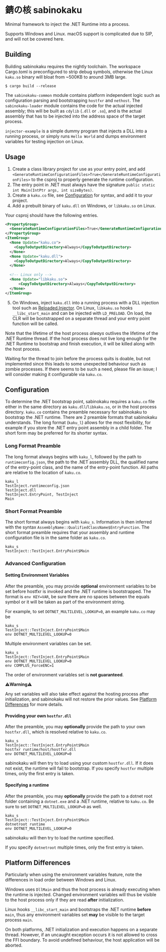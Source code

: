 # 錆の核 sabinokaku

Minimal framework to inject the .NET Runtime into a process.

Supports Windows and Linux. macOS support is complicated due to SIP, and will not be covered here.

## Building
Building sabinokaku requires the nightly toolchain. The workspace Cargo.toml is preconfigured to strip debug symbols, 
otherwise the Linux `kaku.so` binary will bloat from ~500KB to around 3MB large. 

```
$ cargo build --release
```

The `sabinokaku-common` module contains platform independent logic such as configuration parsing and bootstrapping `hostfxr` and `nethost`. 
The `sabinokaku-loader` module contains the code for the actual injected assembly; this will be built as `cdylib` (`.dll` or `.so`), and is the
actual assembly that has to be injected into the address space of the target process.

`injector-example` is a simple dummy program that injects a DLL into a running process, or simply runs `Hello World` and 
dumps environment variables for testing injection on Linux.

## Usage
1. Create a class library project for use as your entry point, and add `<GenerateRuntimeConfigurationFiles>True</GenerateRuntimeConfigurationFiles>` to the csproj to properly generate the runtime configuration. 
2. The entry point in .NET must always have the signature `public static int Main(IntPtr args, int sizeBytes)`. 
3. Create a `kaku.co` file, see [Configuration](#configuration) for syntax, and add it to your project.
4. Add a prebuilt binary of `kaku.dll` on Windows, or `libkaku.so` on Linux.

Your csproj should have the following entries.

```xml
<PropertyGroup>
  <GenerateRuntimeConfigurationFiles>True</GenerateRuntimeConfigurationFiles>
</PropertyGroup>
<ItemGroup>
  <None Update="kaku.co">
    <CopyToOutputDirectory>Always</CopyToOutputDirectory>
  </None>
  <None Update="kaku.dll">
    <CopyToOutputDirectory>Always</CopyToOutputDirectory>
  </None>
  
  <!-- Linux only -->
  <None Update="libkaku.so">
      <CopyToOutputDirectory>Always</CopyToOutputDirectory>
  </None>
</ItemGroup>
```

5. On Windows, inject `kaku.dll` into a running process with a DLL injection tool such as [Reloaded.Injector](https://github.com/Reloaded-Project/Reloaded.Injector). 
   On Linux, `libkaku.so` hooks `__libc_start_main` and can be injected with `LD_PRELOAD`.
   On load, the CLR will be bootstrapped on a separate thread and your entry point function will be called.


Note that the lifetime of the host process *always* outlives the lifetime of the .NET Runtime thread. If the host process
does not live long enough for the .NET Runtime to bootstrap and finish execution, it will be killed along with the host process. 

Waiting for the thread to join before the process quits is doable, but not implemented since this leads to some unexpected behaviour such as
zombie processes. If there seems to be such a need, please file an issue; I will consider making it configurable via `kaku.co`.
 
## Configuration

To determine the .NET bootstrap point, sabinokaku requires a `kaku.co` file either in the same directory as `kaku.dll`/`libkaku.so`, 
or in the host process directory. `kaku.co` contains the preamble necessary for sabinokaku to bootstrap the .NET runtime. There are 2
preamble formats that sabinokaku understands. The long format (`kaku_l`) allows for the most flexibility, for example if you
store the .NET entry point assembly in a child folder. The short form may be preferred for its shorter syntax.

### Long Format Preamble
The long format always begins with `kaku_l`, followed by the path to `runtimeconfig.json`, the path to the .NET assembly DLL, 
the qualified name of the entry-point class, and the name of the entry-point function. All paths are relative to the location of
`kaku.co`.

```
kaku_l
TestInject.runtimeconfig.json
TestInject.dll
TestInject.EntryPoint, TestInject
Main
```

### Short Format Preamble
The short format always begins with `kaku_s`. Information is then inferred with the syntax `AssemblyName::QualifiedClassName$EntryFunction`. The
short format preamble requires that your assembly and runtime configuration file is in the same folder as `kaku.co`.

```
kaku_s
TestInject::TestInject.EntryPoint$Main
```
### Advanced Configuration

#### Setting Environment Variables
After the preamble, you may provide **optional** environment variables to be set before hostfxr is invoked and the .NET runtime is bootstrapped.
The format is `env KEY=VAR`, be sure there are no spaces between the equals symbol or it will be taken as part of the environment string.

For example, to set `DOTNET_MULTILEVEL_LOOKUP=0`, an example `kaku.co` may be
```
kaku_s
TestInject::TestInject.EntryPoint$Main
env DOTNET_MULTILEVEL_LOOKUP=0
```

Multiple environment variables can be set.
```
kaku_s
TestInject::TestInject.EntryPoint$Main
env DOTNET_MULTILEVEL_LOOKUP=0
env COMPLUS_ForceENC=1
```

The order of environment variables set is **not guaranteed**.

⚠️**Warning**⚠️

Any set variables will also take effect against the hosting process after initialization, and sabinokaku will not restore the prior values. 
See [Platform Differences](#platform-differences) for more details.

#### Providing your own `hostfxr.dll`
After the preamble, you may **optionally** provide the path to your own `hostfxr.dll`, which is resolved
relative to `kaku.co`.

```
kaku_s
TestInject::TestInject.EntryPoint$Main
hostfxr runtime/host/hostfxr.dll
env DOTNET_MULTILEVEL_LOOKUP=0
```

sabinokaku will then try to load using your custom `hostfxr.dll`. If it does not exist, the runtime will fail to bootstrap.
If you specify `hostfxr` multiple times, only the first entry is taken.

#### Specifying a runtime
After the preamble, you may **optionally** provide the path to a dotnet root folder containing a `dotnet.exe` and a .NET
runtime, relative to `kaku.co`. Be sure to set `DOTNET_MULTILEVEL_LOOKUP=0` as well.

```
kaku_s
TestInject::TestInject.EntryPoint$Main
dotnetroot runtime
env DOTNET_MULTILEVEL_LOOKUP=0
```

sabinokaku will then try to load the runtime specified.

If you specify `dotnetroot` multiple times, only the first entry is taken.

## Platform Differences
Particularly when using the environment variables feature, note the differences in load order between Windows and Linux.

Windows uses `DllMain` and thus the host process is already executing when the runtime is injected. Changed environment 
variables will thus be visible to the host process only if they are read **after** initialization.

Linux hooks `__libc_start_main` and bootstraps the .NET runtime **before** `main`, thus any environment variables set **may** be visible
to the target process `main`.

On both platforms, .NET initialization and execution happens on a separate thread. However, if an uncaught exception occurs 
it is not allowed to cross the FFI boundary. To avoid undefined behaviour, the host application will be aborted.